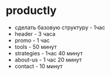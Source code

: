 # productly

- сделать базовую структуру - 1час
- header - 3 часа
- promo - 1 час
- tools - 50 минут
- strategies - 1час 40 минут
- about-us - 1 час 20 минут
- contact - 10 минут